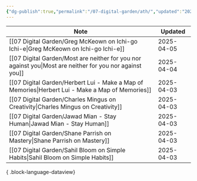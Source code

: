 ```yaml
---
{"dg-publish":true,"permalink":"/07-digital-garden/ath/","updated":"2025-04-05T12:13:55.208-07:00"}
---
```


| Note                                                                                                        | Updated    |
| ----------------------------------------------------------------------------------------------------------- | ---------- |
| [[07 Digital Garden/Greg McKeown on Ichi-go Ichi-e\|Greg McKeown on Ichi-go Ichi-e]]                     | 2025-04-05 |
| [[07 Digital Garden/Most are neither for you nor against you\|Most are neither for you nor against you]] | 2025-04-04 |
| [[07 Digital Garden/Herbert Lui - Make a Map of Memories\|Herbert Lui - Make a Map of Memories]]         | 2025-04-03 |
| [[07 Digital Garden/Charles Mingus on Creativity\|Charles Mingus on Creativity]]                         | 2025-04-03 |
| [[07 Digital Garden/Jawad Mian - Stay Human\|Jawad Mian - Stay Human]]                                   | 2025-04-03 |
| [[07 Digital Garden/Shane Parrish on Mastery\|Shane Parrish on Mastery]]                                 | 2025-04-03 |
| [[07 Digital Garden/Sahil Bloom on Simple Habits\|Sahil Bloom on Simple Habits]]                         | 2025-04-03 |

{ .block-language-dataview}

